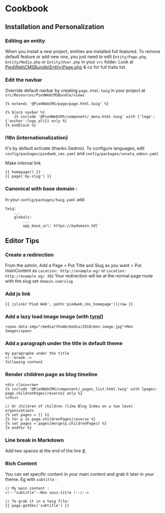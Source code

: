 Cookbook
============

## Installation and Personalization

### Editing an entity
When you install a new project, entities are installed full featured.
To remove default feature or add new one, you just need to edit `Entity/Page.php`, `Entity/Media.php` or `Entity/User.php` in your `src` folder.
Look at [PiedWeb\CMSBundle\Entity\Page.php](https://github.com/PiedWeb/CMS/blob/master/src/Entity/Page.php) & co for full traits list.

### Edit the navbar
Override default navbar by creating `page.html.twig` in your project at `src/Resources/PiedWebCMSBundle/views`
```
{% extends '@PiedWebCMS/page/page.html.twig' %}

{% block navbar %}
    {% include '@PiedWebCMS/component/_menu.html.twig' with {'logo':{'anchor':logo_alt}} only %}
{% endblock %}
```

### i18n (internationalization)
It's by default activate (thanks Gedmo). To configure languages, edit `config/packages/piedweb_cms.yaml` and `config/packages/sonata_admin.yaml`

Make internal link
```twig
{{ homepage() }}
{{ page('my-slug') }}
```

### Canonical with base domain :

In your `config/packages/twig.yaml` add
```
twig:
    ...
    globals:
        ...
        app_base_url: https://mydomain.tdl`
```

## Editor Tips

### Create a redirection
From the admin, Add a Page > Put Title and Slug as you want > Put mainContent as `Location: http://example.eg/` or `Location: http://example.eg/ 302`
Your redirection will be at the normal page route with the slug set `domain.com/slug`

### Add js link
```
{{ jslink('Pied Web', path('piedweb_cms_homepage'))|raw }}
```

### Add a lazy load image image (with [tyrol](https://github.com/PiedWeb/piedweb-tyrol-free-bootstrap-4-theme/blob/master/src/js/helpers.js#L3))
```
<span data-img="/media/thumb/media/2018/mon-image.jpg">Mon Image</span>
```

### Add a paragraph under the title in default theme
```
my paragraphe under the title
<!--break-->
following content
```

### Render children page as blog timeline
```twig
<div class=row>
{% include '@PiedWebCMS/component/_pages_list.html.twig' with {pages: page.childrenPages|reverse} only %}
</div>

// Or children of children (like Blog Index on a two level organizations
{% set pages = [] %}
{% for p in page.childrenPages|reverse %}
{% set pages = pages|merge(p.childrenPages) %}
{% endfor %}
```

### Line break in Markdown

Add two spaces at the end of the line [#](https://github.com/michelf/php-markdown/blob/lib/test/resources/markdown.mdtest/Markdown%20Documentation%20-%20Syntax.text#L184).

### Rich Content

You can set specific content in your main content and grab it later in your theme. Eg with `subtitle` :
```twig
// My main content :
<!--"subtitle"--Mon sous-titre !--/-->

// To grab it in a twig file:
{{ page.getEmc('subtitle') }}
```
